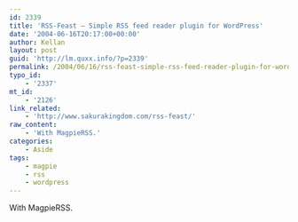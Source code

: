 ```yaml
---
id: 2339
title: 'RSS-Feast – Simple RSS feed reader plugin for WordPress'
date: '2004-06-16T20:17:00+00:00'
author: Kellan
layout: post
guid: 'http://lm.quxx.info/?p=2339'
permalink: /2004/06/16/rss-feast-simple-rss-feed-reader-plugin-for-wordpress/
typo_id:
    - '2337'
mt_id:
    - '2126'
link_related:
    - 'http://www.sakurakingdom.com/rss-feast/'
raw_content:
    - 'With MagpieRSS.'
categories:
    - Aside
tags:
    - magpie
    - rss
    - wordpress
---
```


With MagpieRSS.